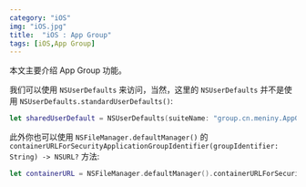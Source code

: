 ```yaml
---
category: "iOS"
img: "iOS.jpg"
title:  "iOS : App Group"
tags: [iOS,App Group]
---
```

本文主要介绍 App Group 功能。

我们可以使用 `NSUserDefaults` 来访问，当然，这里的 `NSUserDefaults` 并不是使用 `NSUserDefaults.standardUserDefaults()`:

```swift
let sharedUserDefault = NSUserDefaults(suiteName: "group.cn.meniny.AppGroupDemo")
```


此外你也可以使用 `NSFileManager.defaultManager()` 的 `containerURLForSecurityApplicationGroupIdentifier(groupIdentifier: String) -> NSURL?` 方法:

```swift
let containerURL = NSFileManager.defaultManager().containerURLForSecurityApplicationGroupIdentifier("group.cn.meniny.AppGroupDemo")
```




